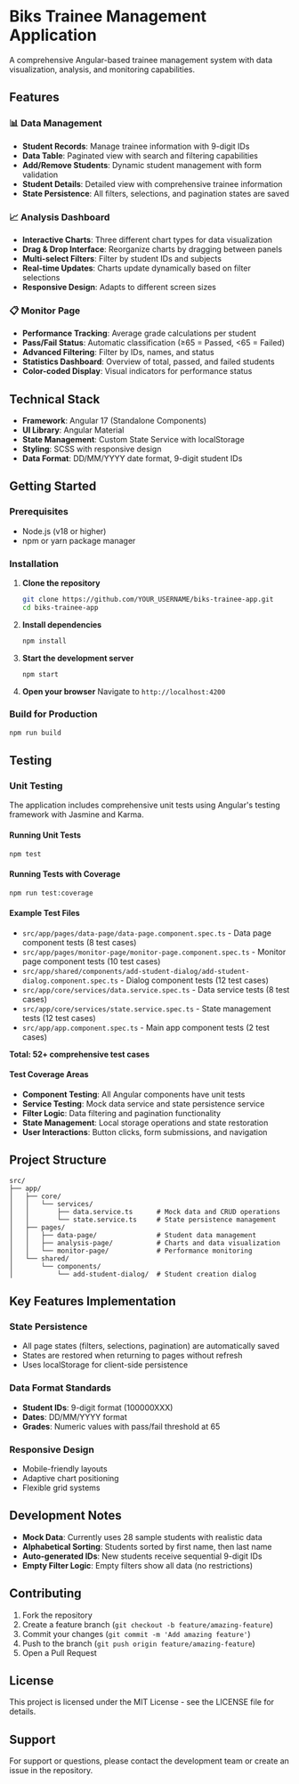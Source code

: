 # Biks Trainee Management Application

A comprehensive Angular-based trainee management system with data visualization, analysis, and monitoring capabilities.

## Features

### 📊 Data Management
- **Student Records**: Manage trainee information with 9-digit IDs
- **Data Table**: Paginated view with search and filtering capabilities
- **Add/Remove Students**: Dynamic student management with form validation
- **Student Details**: Detailed view with comprehensive trainee information
- **State Persistence**: All filters, selections, and pagination states are saved

### 📈 Analysis Dashboard
- **Interactive Charts**: Three different chart types for data visualization
- **Drag & Drop Interface**: Reorganize charts by dragging between panels
- **Multi-select Filters**: Filter by student IDs and subjects
- **Real-time Updates**: Charts update dynamically based on filter selections
- **Responsive Design**: Adapts to different screen sizes

### 📋 Monitor Page
- **Performance Tracking**: Average grade calculations per student
- **Pass/Fail Status**: Automatic classification (≥65 = Passed, <65 = Failed)
- **Advanced Filtering**: Filter by IDs, names, and status
- **Statistics Dashboard**: Overview of total, passed, and failed students
- **Color-coded Display**: Visual indicators for performance status

## Technical Stack

- **Framework**: Angular 17 (Standalone Components)
- **UI Library**: Angular Material
- **State Management**: Custom State Service with localStorage
- **Styling**: SCSS with responsive design
- **Data Format**: DD/MM/YYYY date format, 9-digit student IDs

## Getting Started

### Prerequisites
- Node.js (v18 or higher)
- npm or yarn package manager

### Installation

1. **Clone the repository**
   ```bash
   git clone https://github.com/YOUR_USERNAME/biks-trainee-app.git
   cd biks-trainee-app
   ```

2. **Install dependencies**
   ```bash
   npm install
   ```

3. **Start the development server**
   ```bash
   npm start
   ```

4. **Open your browser**
   Navigate to `http://localhost:4200`

### Build for Production

```bash
npm run build
```

## Testing

### Unit Testing

The application includes comprehensive unit tests using Angular's testing framework with Jasmine and Karma.

#### Running Unit Tests

```bash
npm test
```

#### Running Tests with Coverage

```bash
npm run test:coverage
```

#### Example Test Files

- `src/app/pages/data-page/data-page.component.spec.ts` - Data page component tests (8 test cases)
- `src/app/pages/monitor-page/monitor-page.component.spec.ts` - Monitor page component tests (10 test cases)
- `src/app/shared/components/add-student-dialog/add-student-dialog.component.spec.ts` - Dialog component tests (12 test cases)
- `src/app/core/services/data.service.spec.ts` - Data service tests (8 test cases)
- `src/app/core/services/state.service.spec.ts` - State management tests (12 test cases)
- `src/app/app.component.spec.ts` - Main app component tests (2 test cases)

**Total: 52+ comprehensive test cases**

#### Test Coverage Areas

- **Component Testing**: All Angular components have unit tests
- **Service Testing**: Mock data service and state persistence service
- **Filter Logic**: Data filtering and pagination functionality
- **State Management**: Local storage operations and state restoration
- **User Interactions**: Button clicks, form submissions, and navigation

## Project Structure

```
src/
├── app/
│   ├── core/
│   │   └── services/
│   │       ├── data.service.ts      # Mock data and CRUD operations
│   │       └── state.service.ts     # State persistence management
│   ├── pages/
│   │   ├── data-page/               # Student data management
│   │   ├── analysis-page/           # Charts and data visualization
│   │   └── monitor-page/            # Performance monitoring
│   └── shared/
│       └── components/
│           └── add-student-dialog/  # Student creation dialog
```

## Key Features Implementation

### State Persistence
- All page states (filters, selections, pagination) are automatically saved
- States are restored when returning to pages without refresh
- Uses localStorage for client-side persistence

### Data Format Standards
- **Student IDs**: 9-digit format (100000XXX)
- **Dates**: DD/MM/YYYY format
- **Grades**: Numeric values with pass/fail threshold at 65

### Responsive Design
- Mobile-friendly layouts
- Adaptive chart positioning
- Flexible grid systems

## Development Notes

- **Mock Data**: Currently uses 28 sample students with realistic data
- **Alphabetical Sorting**: Students sorted by first name, then last name
- **Auto-generated IDs**: New students receive sequential 9-digit IDs
- **Empty Filter Logic**: Empty filters show all data (no restrictions)

## Contributing

1. Fork the repository
2. Create a feature branch (`git checkout -b feature/amazing-feature`)
3. Commit your changes (`git commit -m 'Add amazing feature'`)
4. Push to the branch (`git push origin feature/amazing-feature`)
5. Open a Pull Request

## License

This project is licensed under the MIT License - see the LICENSE file for details.

## Support

For support or questions, please contact the development team or create an issue in the repository.
